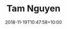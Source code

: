 ---
title: "Tam Nguyen"
date: 2018-11-19T10:47:58+10:00
image: "images/team/tam-nguyen.jpg"
jobtitle: "Strategy, Finance Lead"
# linkedinurl: "https://www.linkedin.com/example2"
promoted: true
weight: 2
---